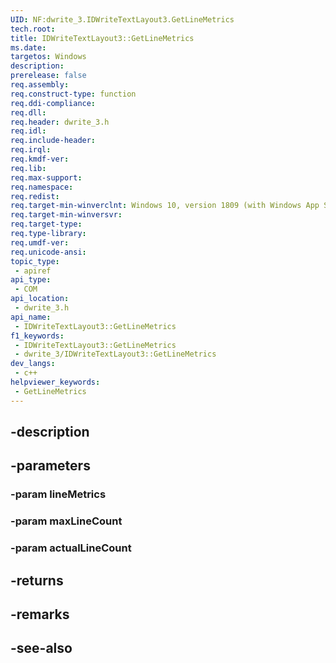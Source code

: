 ```yaml
---
UID: NF:dwrite_3.IDWriteTextLayout3.GetLineMetrics
tech.root: 
title: IDWriteTextLayout3::GetLineMetrics
ms.date: 
targetos: Windows
description: 
prerelease: false
req.assembly: 
req.construct-type: function
req.ddi-compliance: 
req.dll: 
req.header: dwrite_3.h
req.idl: 
req.include-header: 
req.irql: 
req.kmdf-ver: 
req.lib: 
req.max-support: 
req.namespace: 
req.redist: 
req.target-min-winverclnt: Windows 10, version 1809 (with Windows App SDK 0.5 or later)
req.target-min-winversvr: 
req.target-type: 
req.type-library: 
req.umdf-ver: 
req.unicode-ansi: 
topic_type:
 - apiref
api_type:
 - COM
api_location:
 - dwrite_3.h
api_name:
 - IDWriteTextLayout3::GetLineMetrics
f1_keywords:
 - IDWriteTextLayout3::GetLineMetrics
 - dwrite_3/IDWriteTextLayout3::GetLineMetrics
dev_langs:
 - c++
helpviewer_keywords:
 - GetLineMetrics
---
```


## -description

## -parameters

### -param lineMetrics

### -param maxLineCount

### -param actualLineCount

## -returns

## -remarks

## -see-also

